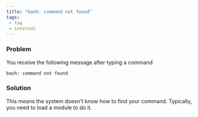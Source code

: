 ```yaml
---
title: "bash: command not found"
tags:
 - faq
 - internal
---
```


### Problem

You receive the following message after typing a command

`bash: command not found`

### Solution

This means the system doesn't know how to find your command. Typically, you need to load a module to do it.
